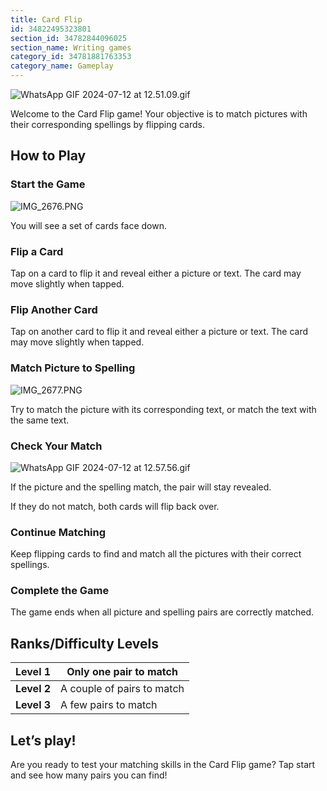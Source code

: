 ```yaml
---
title: Card Flip
id: 34822495323801
section_id: 34782844096025
section_name: Writing games
category_id: 34781881763353
category_name: Gameplay
---
```

![WhatsApp GIF 2024-07-12 at 12.51.09.gif](https://help.studycat.com/hc/article_attachments/34968069193497)


Welcome to the Card Flip game! Your objective is to match pictures with their corresponding spellings by flipping cards.


## How to Play


### Start the Game


![IMG_2676.PNG](https://help.studycat.com/hc/article_attachments/34822508065177)


You will see a set of cards face down.


### Flip a Card


Tap on a card to flip it and reveal either a picture or text. The card may move slightly when tapped.


### Flip Another Card


Tap on another card to flip it and reveal either a picture or text. The card may move slightly when tapped.


### Match Picture to Spelling


![IMG_2677.PNG](https://help.studycat.com/hc/article_attachments/34822508072729)


Try to match the picture with its corresponding text, or match the text with the same text.


### Check Your Match


![WhatsApp GIF 2024-07-12 at 12.57.56.gif](https://help.studycat.com/hc/article_attachments/34968069197081)


If the picture and the spelling match, the pair will stay revealed.


If they do not match, both cards will flip back over.


### Continue Matching


Keep flipping cards to find and match all the pictures with their correct spellings.


### Complete the Game


The game ends when all picture and spelling pairs are correctly matched.


## Ranks/Difficulty Levels




| **Level 1** | Only one pair to match |
| --- | --- |
| **Level 2** | A couple of pairs to match |
| **Level 3** | A few pairs to match |


## Let’s play!


Are you ready to test your matching skills in the Card Flip game? Tap start and see how many pairs you can find!

